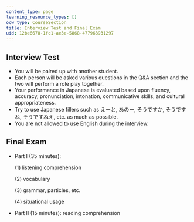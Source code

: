 ```yaml
---
content_type: page
learning_resource_types: []
ocw_type: CourseSection
title: Interview Test and Final Exam
uid: 12be6678-1fc1-ae3e-5868-477963931297
---
```


Interview Test
--------------

*   You will be paired up with another student.
*   Each person will be asked various questions in the Q&A section and the two will perform a role play together.
*   Your performance in Japanese is evaluated based upon fluency, accuracy, pronunciation, intonation, communicative skills, and cultural appropriateness.
*   Try to use Japanese fillers such as えーと, あのー, そうですか, そうですね, そうですねえ, etc. as much as possible.
*   You are not allowed to use English during the interview.

Final Exam
----------

*   Part I (35 minutes):

      (1) listening comprehension

      (2) vocabulary

      (3) grammar, particles, etc.

      (4) situational usage

*   Part II (15 minutes): reading comprehension